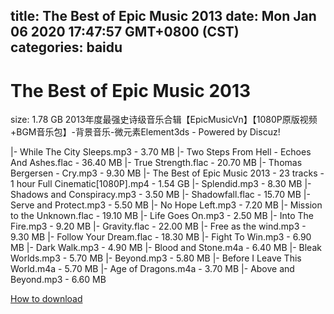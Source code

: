 
title: The Best of Epic Music 2013
date: Mon Jan 06 2020 17:47:57 GMT+0800 (CST)    
categories: baidu
---

# The Best of Epic Music 2013
size: 1.78 GB
 2013年度最强史诗级音乐合辑【EpicMusicVn】【1080P原版视频+BGM音乐包】-背景音乐-微元素Element3ds - Powered by Discuz!
 
|- While The City Sleeps.mp3 - 3.70 MB
|- Two Steps From Hell - Echoes And Ashes.flac - 36.40 MB
|- True Strength.flac - 20.70 MB
|- Thomas Bergersen - Cry.mp3 - 9.30 MB
|- The Best of Epic Music 2013 - 23 tracks - 1 hour Full Cinematic[1080P].mp4 - 1.54 GB
|- Splendid.mp3 - 8.30 MB
|- Shadows and Conspiracy.mp3 - 3.50 MB
|- Shadowfall.flac - 15.70 MB
|- Serve and Protect.mp3 - 5.50 MB
|- No Hope Left.mp3 - 7.20 MB
|- Mission to the Unknown.flac - 19.10 MB
|- Life Goes On.mp3 - 2.50 MB
|- Into The Fire.mp3 - 9.20 MB
|- Gravity.flac - 22.00 MB
|- Free as the wind.mp3 - 9.30 MB
|- Follow Your Dream.flac - 18.30 MB
|- Fight To Win.mp3 - 6.90 MB
|- Dark Walk.mp3 - 4.90 MB
|- Blood and Stone.m4a - 6.40 MB
|- Bleak Worlds.mp3 - 5.70 MB
|- Beyond.mp3 - 5.80 MB
|- Before I Leave This World.m4a - 5.70 MB
|- Age of Dragons.m4a - 3.70 MB
|- Above and Beyond.mp3 - 6.60 MB

[How to download](https://bpcam.bemobtrk.com/go/2ceec3aa-1ca2-46d6-b9ff-aaa5c184517c?jno=1870)